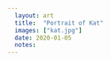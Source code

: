 ```yaml
---
  layout: art
  title:  "Portrait of Kat"
  images: ["kat.jpg"]
  date: 2020-01-05
  notes:
---
```


